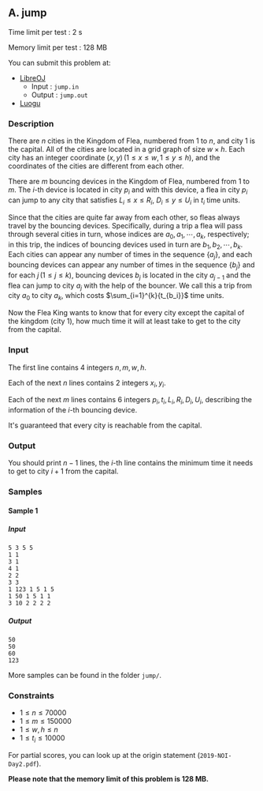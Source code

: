## A. jump

Time limit per test : 2 s

Memory limit per test : 128 MB

You can submit this problem at:

+ [LibreOJ](https://loj.ac/problem/3159)
  + Input : `jump.in`
  + Output : `jump.out`
+ [Luogu](https://www.luogu.org/problem/P5471)

### Description

There are $n$ cities in the Kingdom of Flea, numbered from $1$ to $n$, and city $1$ is the capital. All of the cities are located in a grid graph of size $w \times h$. Each city has an integer coordinate $(x, y)\,(1 \leq x \leq w, 1 \leq y \leq h)$, and the coordinates of the cities are different from each other.

There are $m$ bouncing devices in the Kingdom of Flea, numbered from $1$ to $m$. The $i$-th device is located in city $p_i$ and with this device, a flea in city $p_i$ can jump to any city that satisfies $L_i \leq x \leq R_i$, $D_i \leq y \leq U_i$ in $t_i$ time units.

Since that the cities are quite far away from each other, so fleas always travel by the bouncing devices. Specifically, during a trip a flea will pass through several cities in turn, whose indices are $a_0, a_1, \cdots, a_k$, respectively; in this trip, the indices of bouncing devices used in turn are $b_1, b_2, \cdots, b_k$. Each cities can appear any number of times in the sequence $\{a_j\}$, and each bouncing devices can appear any number of times in the sequence $\{b_j\}$ and for each $j\, (1 \leq j \leq k)$, bouncing devices $b_j$ is located in the city $a_{j−1}$ and the flea can jump to city $a_j$ with the help of the bouncer. We call this a trip from city $a_0$ to city $a_k$, which costs $\sum_{i=1}^{k}{t_{b_i}}$ time units.

Now the Flea King wants to know that for every city except the capital of the kingdom (city $1$), how much time it will at least take to get to the city from the capital.

### Input

The first line contains $4$ integers $n, m, w, h$.

Each of the next $n$ lines contains $2$ integers $x_i, y_i$.

Each of the next $m$ lines contains $6$ integers $p_i, t_i, L_i, R_i, D_i, U_i$, describing the information of the $i$-th bouncing device.

It's guaranteed that every city is reachable from the capital.


### Output

You should print $n - 1$ lines, the $i$-th line contains the minimum time it needs to get to city $i + 1$ from the capital.

### Samples

#### Sample 1
##### Input
```plain
5 3 5 5
1 1
3 1
4 1
2 2
3 3
1 123 1 5 1 5
1 50 1 5 1 1
3 10 2 2 2 2

```
##### Output
```plain
50
50
60
123

```

More samples can be found in the folder `jump/`.

### Constraints

+ $1 \leq n \leq 70000$
+ $1 \leq m \leq 150000$
+ $1 \leq w, h \leq n$
+ $1 \leq t_i \leq 10000$

For partial scores, you can look up at the origin statement (`2019-NOI-Day2.pdf`).

**Please note that the memory limit of this problem is 128 MB.**